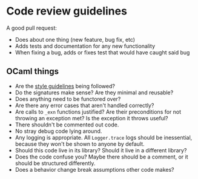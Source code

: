 # Code review guidelines

A good pull request:

- Does about one thing (new feature, bug fix, etc)
- Adds tests and documentation for any new functionality
- When fixing a bug, adds or fixes test that would have caught said bug

## OCaml things

- Are the [style guidelines](../style-guide) being followed?
- Do the signatures make sense? Are they minimal and reusable?
- Does anything need to be functored over?
- Are there any error cases that aren't handled correctly?
- Are calls to `_exn` functions justified? Are their preconditions for not
  throwing an exception met? Is the exception it throws useful?
- There shouldn't be commented out code.
- No stray debug code lying around.
- Any logging is appropriate. All `Logger.trace` logs should be inessential,
  because they won't be shown to anyone by default.
- Should this code live in its library? Should it live in a different library?
- Does the code confuse you? Maybe there should be a comment, or it should be
  structured differently.
- Does a behavior change break assumptions other code makes?
